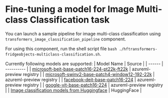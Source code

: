 # Fine-tuning a model for Image Multi-class Classification task

You can launch a sample pipeline for image multi-class classification using `transformers_image_classification_pipeline` component.

For using this component, run the shell script file `bash ./hftransformers-fridgeobjects-multiclass-classification.sh`.

Currently following models are supported:
| Model Name | Source |
| ------ | ---------- |
| [microsoft-beit-base-patch16-224-pt22k-ft22k](https://ml.azure.com/registries/azureml-preview/models/microsoft-beit-base-patch16-224-pt22k-ft22k/version/1?tid=72f988bf-86f1-41af-91ab-2d7cd011db47#overview) | azureml-preview registry |
| [microsoft-swinv2-base-patch4-window12-192-22k](https://ml.azure.com/registries/azureml-preview/models/microsoft-swinv2-base-patch4-window12-192-22k/version/1?tid=72f988bf-86f1-41af-91ab-2d7cd011db47#overview) | azureml-preview registry |
| [facebook-deit-base-patch16-224](https://ml.azure.com/registries/azureml-preview/models/facebook-deit-base-patch16-224/version/1?tid=72f988bf-86f1-41af-91ab-2d7cd011db47#overview) | azureml-preview registry |
| [google-vit-base-patch16-224](https://ml.azure.com/registries/azureml-preview/models/google-vit-base-patch16-224/version/1?tid=72f988bf-86f1-41af-91ab-2d7cd011db47#overview) | azureml-preview registry |
| [Image classification models from Huggingface](https://huggingface.co/models?pipeline_tag=image-classification&sort=downloads) | HuggingFace |